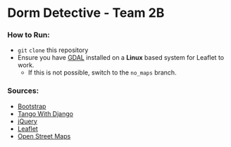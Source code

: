 # Dorm Detective - Team 2B

### How to Run:
* `git` `clone` this repository
* Ensure you have [GDAL](https://gdal.org/) installed on a **Linux** based system for Leaflet to work.
  * If this is not possible, switch to the `no_maps` branch.

### Sources:
* [Bootstrap](https://getbootstrap.com/docs/5.0/getting-started/introduction/)
* [Tango With Django](https://www.tangowithdjango.com/)
* [jQuery](https://jquery.com/)
* [Leaflet](https://django-leaflet.readthedocs.io/en/latest/)
* [Open Street Maps](https://www.openstreetmap.org/)
